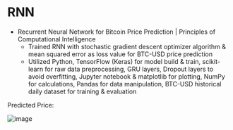 # RNN

* Recurrent Neural Network for Bitcoin Price Prediction | Principles of Computational Intelligence
  * Trained RNN with stochastic gradient descent optimizer algorithm & mean squared error as loss value for BTC-USD price prediction
  * Utilized Python, TensorFlow (Keras) for model build & train, scikit-learn for raw data preprocessing, GRU layers, Dropout layers to avoid overfitting, Jupyter notebook & matplotlib for plotting, NumPy for calculations, Pandas for data manipulation, BTC-USD historical daily dataset for training & evaluation

Predicted Price:

![image](https://github.com/amirbelbasi/recurrent-neural-network/assets/58425120/0c5e4826-7d0c-4fac-b623-ef5b86efb476)
